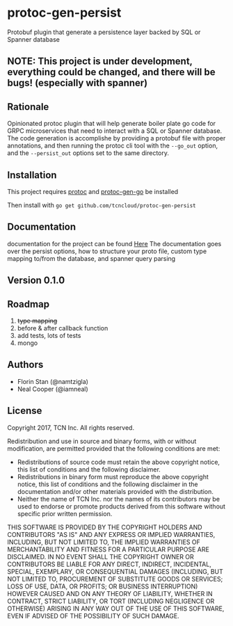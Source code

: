 # protoc-gen-persist

Protobuf plugin that generate a persistence layer backed by SQL or Spanner database

## NOTE: This project is under development, everything could be changed, and there will be bugs!  (especially with spanner)

## Rationale
Opinionated protoc plugin that will help generate boiler plate go code for GRPC microservices that need to interact
with a SQL or Spanner database. The code generation is accomplishe by providing a protobuf file with proper
annotations, and then running the protoc cli tool with the ```--go_out``` option, and the ```--persist_out```
options set to the same directory.

## Installation
This project requires [protoc]() and [protoc-gen-go]() be installed

Then install with ```go get github.com/tcncloud/protoc-gen-persist```
## Documentation
documentation for the project can be found [Here](docs/index.md)
The documentation goes over the persist options, how to structure your proto file,
custom type mapping to/from the database, and spanner query parsing

## Version 0.1.0


## Roadmap
 1. ~~type mapping~~
 1. before & after callback function
 1. add tests, lots of tests
 1. mongo


## Authors
 * Florin Stan (@namtzigla)
 * Neal Cooper (@iamneal)


## License
Copyright 2017, TCN Inc.
All rights reserved.

Redistribution and use in source and binary forms, with or without
modification, are permitted provided that the following conditions are
met:

 * Redistributions of source code must retain the above copyright
notice, this list of conditions and the following disclaimer.
 * Redistributions in binary form must reproduce the above
copyright notice, this list of conditions and the following disclaimer
in the documentation and/or other materials provided with the
distribution.
 * Neither the name of TCN Inc. nor the names of its
contributors may be used to endorse or promote products derived from
this software without specific prior written permission.

THIS SOFTWARE IS PROVIDED BY THE COPYRIGHT HOLDERS AND CONTRIBUTORS
"AS IS" AND ANY EXPRESS OR IMPLIED WARRANTIES, INCLUDING, BUT NOT
LIMITED TO, THE IMPLIED WARRANTIES OF MERCHANTABILITY AND FITNESS FOR
A PARTICULAR PURPOSE ARE DISCLAIMED. IN NO EVENT SHALL THE COPYRIGHT
OWNER OR CONTRIBUTORS BE LIABLE FOR ANY DIRECT, INDIRECT, INCIDENTAL,
SPECIAL, EXEMPLARY, OR CONSEQUENTIAL DAMAGES (INCLUDING, BUT NOT
LIMITED TO, PROCUREMENT OF SUBSTITUTE GOODS OR SERVICES; LOSS OF USE,
DATA, OR PROFITS; OR BUSINESS INTERRUPTION) HOWEVER CAUSED AND ON ANY
THEORY OF LIABILITY, WHETHER IN CONTRACT, STRICT LIABILITY, OR TORT
(INCLUDING NEGLIGENCE OR OTHERWISE) ARISING IN ANY WAY OUT OF THE USE
OF THIS SOFTWARE, EVEN IF ADVISED OF THE POSSIBILITY OF SUCH DAMAGE.
